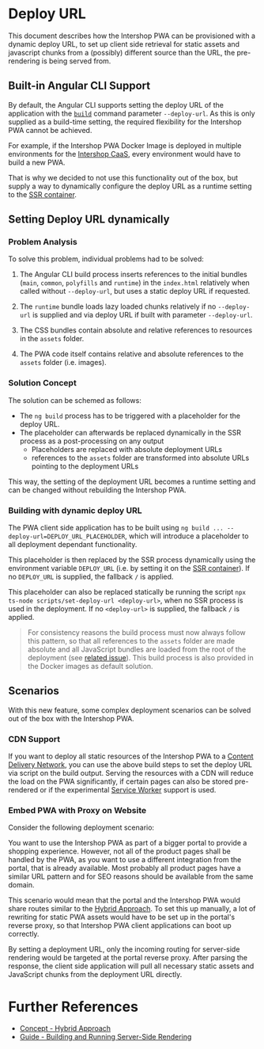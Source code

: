 <!--
kb_concepts
kb_pwa
kb_everyone
kb_sync_latest_only
-->

# Deploy URL

This document describes how the Intershop PWA can be provisioned with a dynamic deploy URL, to set up client side retrieval for static assets and javascript chunks from a (possibly) different source than the URL, the pre-rendering is being served from.

## Built-in Angular CLI Support

By default, the Angular CLI supports setting the deploy URL of the application with the [`build`](https://angular.io/cli/build) command parameter `--deploy-url`.
As this is only supplied as a build-time setting, the required flexibility for the Intershop PWA cannot be achieved.

For example, if the Intershop PWA Docker Image is deployed in multiple environments for the [Intershop CaaS](https://support.intershop.com/kb/index.php?c=Search&qoff=0&qtext=Guide+What+is+CaaS), every environment would have to build a new PWA.

That is why we decided to not use this functionality out of the box, but supply a way to dynamically configure the deploy URL as a runtime setting to the [SSR container][guide-ssr-container].

## Setting Deploy URL dynamically

### Problem Analysis

To solve this problem, individual problems had to be solved:

1. The Angular CLI build process inserts references to the initial bundles (`main`, `common`, `polyfills` and `runtime`) in the `index.html` relatively when called without `--deploy-url`, but uses a static deploy URL if requested.

2. The `runtime` bundle loads lazy loaded chunks relatively if no `--deploy-url` is supplied and via deploy URL if built with parameter `--deploy-url`.

3. The CSS bundles contain absolute and relative references to resources in the `assets` folder.

4. The PWA code itself contains relative and absolute references to the `assets` folder (i.e. images).

### Solution Concept

The solution can be schemed as follows:

- The `ng build` process has to be triggered with a placeholder for the deploy URL.
- The placeholder can afterwards be replaced dynamically in the SSR process as a post-processing on any output
  - Placeholders are replaced with absolute deployment URLs
  - references to the `assets` folder are transformed into absolute URLs pointing to the deployment URLs

This way, the setting of the deployment URL becomes a runtime setting and can be changed without rebuilding the Intershop PWA.

### Building with dynamic deploy URL

The PWA client side application has to be built using `ng build ... --deploy-url=DEPLOY_URL_PLACEHOLDER`, which will introduce a placeholder to all deployment dependant functionality.

This placeholder is then replaced by the SSR process dynamically using the environment variable `DEPLOY_URL` (i.e. by setting it on the [SSR container][guide-ssr-container]).
If no `DEPLOY_URL` is supplied, the fallback `/` is applied.

This placeholder can also be replaced statically be running the script `npx ts-node scripts/set-deploy-url <deploy-url>`, when no SSR process is used in the deployment.
If no `<deploy-url>` is supplied, the fallback `/` is applied.

> For consistency reasons the build process must now always follow this pattern, so that all references to the `assets` folder are made absolute and all JavaScript bundles are loaded from the root of the deployment (see [related issue](https://github.com/intershop/intershop-pwa/issues/624)).
> This build process is also provided in the Docker images as default solution.

## Scenarios

With this new feature, some complex deployment scenarios can be solved out of the box with the Intershop PWA.

### CDN Support

If you want to deploy all static resources of the Intershop PWA to a [Content Delivery Network](https://en.wikipedia.org/wiki/Content_delivery_network), you can use the above build steps to set the deploy URL via script on the build output.
Serving the resources with a CDN will reduce the load on the PWA significantly, if certain pages can also be stored pre-rendered or if the experimental [Service Worker][concept-pwa-service-worker] support is used.

### Embed PWA with Proxy on Website

Consider the following deployment scenario:

You want to use the Intershop PWA as part of a bigger portal to provide a shopping experience.
However, not all of the product pages shall be handled by the PWA, as you want to use a different integration from the portal, that is already available.
Most probably all product pages have a similar URL pattern and for SEO reasons should be available from the same domain.

This scenario would mean that the portal and the Intershop PWA would share routes similar to the [Hybrid Approach][concept-hybrid-approach].
To set this up manually, a lot of rewriting for static PWA assets would have to be set up in the portal's reverse proxy, so that Intershop PWA client applications can boot up correctly.

By setting a deployment URL, only the incoming routing for server-side rendering would be targeted at the portal reverse proxy.
After parsing the response, the client side application will pull all necessary static assets and JavaScript chunks from the deployment URL directly.

# Further References

- [Concept - Hybrid Approach][concept-hybrid-approach]
- [Guide - Building and Running Server-Side Rendering][guide-ssr-container]

[guide-ssr-container]: ../guides/ssr-startup.md
[concept-hybrid-approach]: ./hybrid-approach.md
[concept-pwa-service-worker]: ./progressive-web-app.md#service-worker
